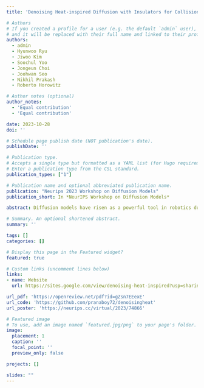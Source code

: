 ```yaml
---
title: 'Denoising Heat-inspired Diffusion with Insulators for Collision Free Motion Planning'

# Authors
# If you created a profile for a user (e.g. the default `admin` user), write the username (folder name) here
# and it will be replaced with their full name and linked to their profile.
authors:
  - admin
  - Hyunwoo Ryu
  - Jiwoo Kim
  - Soochul Yoo
  - Jongeun Choi
  - Joohwan Seo
  - Nikhil Prakash
  - Roberto Horowitz

# Author notes (optional)
author_notes:
  - 'Equal contribution'
  - 'Equal contribution'

date: 2023-10-28
doi: ''

# Schedule page publish date (NOT publication's date).
publishDate: ''

# Publication type.
# Accepts a single type but formatted as a YAML list (for Hugo requirements).
# Enter a publication type from the CSL standard.
publication_types: ["1"]

# Publication name and optional abbreviated publication name.
publication: "Neurips 2023 Workshop on Diffusion Models"
publication_short: In *NeurIPS Workshop on Diffusion Models*

abstract: Diffusion models have risen as a powerful tool in robotics due to their flexibility and multi-modality. While some of these methods effectively address complex problems, they often depend heavily on inference-time obstacle detection and require additional equipment. Addressing these challenges, we present a method that, during inference time, simultaneously generates only reachable goals and plans motions that avoid obstacles, all from a single visual input. Central to our approach is the novel use of a collision-avoiding diffusion kernel for training. Through evaluations against behavior-cloning and classical diffusion models, our framework has proven its robustness. It is particularly effective in multi-modal environments, navigating toward goals and avoiding unreachable ones blocked by obstacles, while ensuring collision avoidance.

# Summary. An optional shortened abstract.
summary: ''

tags: []
categories: []

# Display this page in the Featured widget?
featured: true

# Custom links (uncomment lines below)
links:
- name: Website
  url: https://sites.google.com/view/denoising-heat-inspired?usp=sharing

url_pdf: 'https://openreview.net/pdf?id=gZsn7EEexE'
url_code: 'https://github.com/pranaboy72/denoisingheat'
url_poster: 'https://neurips.cc/virtual/2023/74866'

# Featured image
# To use, add an image named `featured.jpg/png` to your page's folder.
image:
  placement: 1
  caption: ''
  focal_point: ''
  preview_only: false

projects: []

slides: ""
---
```

